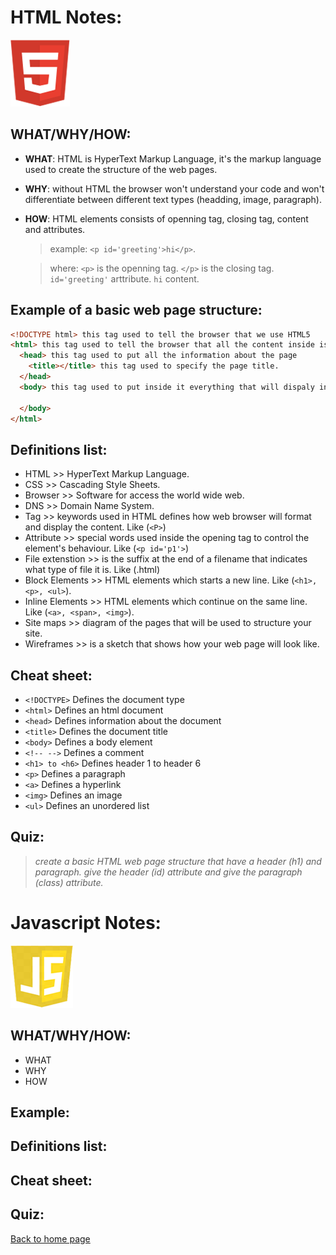 # **HTML Notes:**
![HTML](img/html.png)

## WHAT/WHY/HOW:
+ **WHAT**: HTML is HyperText Markup Language, it's the markup language used to create the structure of the web pages.

+ **WHY**: without HTML the browser won't understand your code and won't differentiate between different text types (headding, image, paragraph).

+ **HOW**: HTML elements consists of openning tag, closing tag, content and attributes.
  > example: `<p id='greeting'>hi</p>`.

  > where:  `<p>` is the openning tag.
  > `</p>` is the closing tag.
  > `id='greeting'` arttribute.
  > `hi` content.

## Example of a basic web page structure:
  ```HTML
  <!DOCTYPE html> this tag used to tell the browser that we use HTML5
  <html> this tag used to tell the browser that all the content inside is HTML
    <head> this tag used to put all the information about the page
      <title></title> this tag used to specify the page title.
    </head>
    <body> this tag used to put inside it everything that will dispaly in the page window.

    </body>
  </html>
  ```
## Definitions list:
+ HTML >> HyperText Markup Language.
+ CSS >> Cascading Style Sheets.
+ Browser >> Software for access the world wide web.
+ DNS >> Domain Name System.
+ Tag >> keywords used in HTML defines how web browser will format and display the content. Like (`<P>`)
+ Attribute >> special words used inside the opening tag to control the element's behaviour. Like (`<p id='p1'>`)
+ File extenstion >> is the suffix at the end of a filename that indicates what type of file it is. Like (.html)
+ Block Elements >> HTML elements which starts a new line. Like (`<h1>, <p>, <ul>`).
+ Inline Elements >> HTML elements which continue on the same line. Like (`<a>, <span>, <img>`).
+ Site maps >> diagram of the pages that will be used to structure your site. 
+ Wireframes >> is a sketch that shows how your web page will look like.

## Cheat sheet:
+ `<!DOCTYPE>` Defines the document type
+ `<html>` Defines an html document
+ `<head>` Defines information about the document
+ `<title>` Defines the document title
+ `<body>` Defines a body element
+ `<!-- -->` Defines a comment
+ `<h1> to <h6>` Defines header 1 to header 6 
+ `<p>` Defines a paragraph
+ `<a>` Defines a hyperlink
+ `<img>` Defines an image
+ `<ul>` Defines an unordered list

## Quiz:
 > *create a basic HTML web page structure that have a header (h1) and paragraph. give the header (id) attribute and give the paragraph (class) attribute.*


# **Javascript Notes:**
![JS](img/js.png)

## WHAT/WHY/HOW:
+ WHAT
+ WHY
+ HOW

## Example:

## Definitions list:

## Cheat sheet:

## Quiz:

[Back to home page](../README.md)
